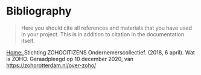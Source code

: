 # Bibliography

> Here you should cite all references and materials that you have used in your project. This is in addition to citation in the documentation itself.

[Home: ](../index.md)
Stichting ZOHOCITIZENS Ondernemerscollectief. (2018, 6 april). Wat is ZOHO. Geraadpleegd op 10 december 2020, van https://zohorotterdam.nl/over-zoho/